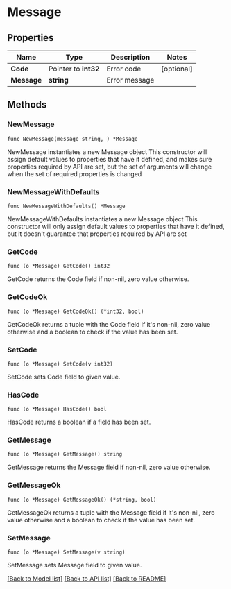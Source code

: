 # Message

## Properties

Name | Type | Description | Notes
------------ | ------------- | ------------- | -------------
**Code** | Pointer to **int32** | Error code | [optional] 
**Message** | **string** | Error message | 

## Methods

### NewMessage

`func NewMessage(message string, ) *Message`

NewMessage instantiates a new Message object
This constructor will assign default values to properties that have it defined,
and makes sure properties required by API are set, but the set of arguments
will change when the set of required properties is changed

### NewMessageWithDefaults

`func NewMessageWithDefaults() *Message`

NewMessageWithDefaults instantiates a new Message object
This constructor will only assign default values to properties that have it defined,
but it doesn't guarantee that properties required by API are set

### GetCode

`func (o *Message) GetCode() int32`

GetCode returns the Code field if non-nil, zero value otherwise.

### GetCodeOk

`func (o *Message) GetCodeOk() (*int32, bool)`

GetCodeOk returns a tuple with the Code field if it's non-nil, zero value otherwise
and a boolean to check if the value has been set.

### SetCode

`func (o *Message) SetCode(v int32)`

SetCode sets Code field to given value.

### HasCode

`func (o *Message) HasCode() bool`

HasCode returns a boolean if a field has been set.

### GetMessage

`func (o *Message) GetMessage() string`

GetMessage returns the Message field if non-nil, zero value otherwise.

### GetMessageOk

`func (o *Message) GetMessageOk() (*string, bool)`

GetMessageOk returns a tuple with the Message field if it's non-nil, zero value otherwise
and a boolean to check if the value has been set.

### SetMessage

`func (o *Message) SetMessage(v string)`

SetMessage sets Message field to given value.



[[Back to Model list]](../README.md#documentation-for-models) [[Back to API list]](../README.md#documentation-for-api-endpoints) [[Back to README]](../README.md)


